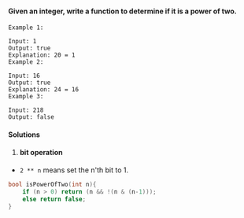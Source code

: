 #### Given an integer, write a function to determine if it is a power of two.

```
Example 1:

Input: 1
Output: true
Explanation: 20 = 1
Example 2:

Input: 16
Output: true
Explanation: 24 = 16
Example 3:

Input: 218
Output: false
```

#### Solutions

1. #### bit operation

- `2 ** n` means set the n'th bit to 1.

```c++
bool isPowerOfTwo(int n){
    if (n > 0) return (n && !(n & (n-1)));
    else return false;
}
```